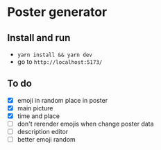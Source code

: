 # Poster generator

## Install and run

- `yarn install && yarn dev`
- go to `http://localhost:5173/`

## To do

- [x] emoji in random place in poster
- [x] main picture
- [x] time and place
- [ ] don't rerender emojis when change poster data
- [ ] description editor
- [ ] better emoji random
